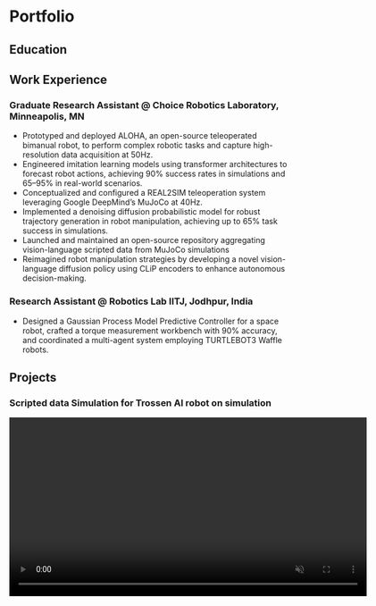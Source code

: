 # Portfolio

## Education

## Work Experience 
### Graduate Research Assistant @ Choice Robotics Laboratory, Minneapolis, MN
- Prototyped and deployed ALOHA, an open-source teleoperated bimanual robot, to perform complex robotic tasks and capture
high-resolution data acquisition at 50Hz.
- Engineered imitation learning models using transformer architectures to forecast robot actions, achieving 90% success rates in
simulations and 65–95% in real-world scenarios.
- Conceptualized and configured a REAL2SIM teleoperation system leveraging Google DeepMind’s MuJoCo at 40Hz.
- Implemented a denoising diffusion probabilistic model for robust trajectory generation in robot manipulation, achieving up to 65%
task success in simulations.
- Launched and maintained an open-source repository aggregating vision-language scripted data from MuJoCo simulations
- Reimagined robot manipulation strategies by developing a novel vision-language diffusion policy using CLiP encoders to enhance
autonomous decision-making.

### Research Assistant @ Robotics Lab IITJ, Jodhpur, India
 - Designed a Gaussian Process Model Predictive Controller for a space robot, crafted a torque measurement workbench with 90%
accuracy, and coordinated a multi-agent system employing TURTLEBOT3 Waffle robots.

## Projects

### Scripted data Simulation for Trossen AI robot on simulation




<video src="https://github.com/user-attachments/assets/4320be92-cc03-49bc-9830-031463268de0"
       controls loop muted playsinline width="640"></video>







